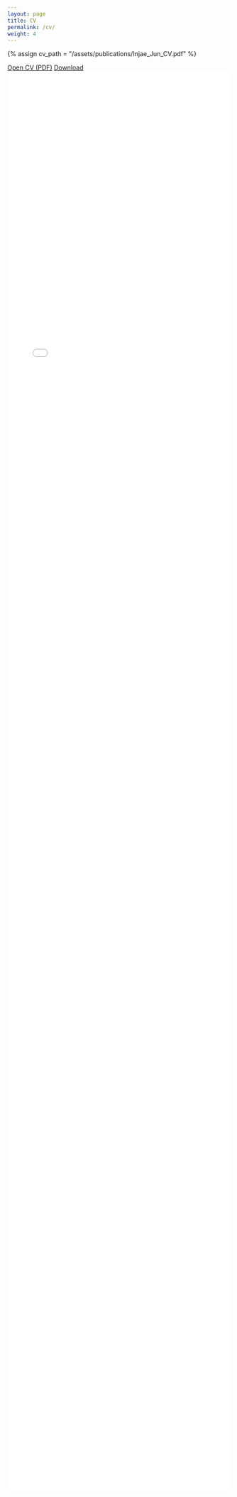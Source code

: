 ```yaml
---
layout: page
title: CV
permalink: /cv/
weight: 4
---
```


{% assign cv_path = "/assets/publications/Injae_Jun_CV.pdf" %}

<div class="d-grid gap-2 d-md-flex justify-content-md-start mb-3">
  <a class="btn btn-outline-primary" href="{{ cv_path | relative_url }}">Open CV (PDF)</a>
  <a class="btn btn-outline-secondary" href="{{ cv_path | relative_url }}" download>Download</a>
</div>

<iframe src="{{ cv_path | relative_url }}" style="width:100%; height:80vh; border:none;"></iframe>


